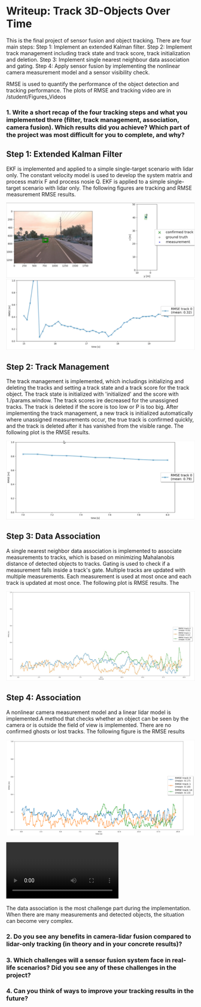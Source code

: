 # Writeup: Track 3D-Objects Over Time

This is the final project of sensor fusion and object tracking. There are four main steps: Step 1: Implement an extended Kalman filter. Step 2: Implement track management including track state and track score, track initialization and deletion. Step 3: Implement single nearest neighbour data association and gating. Step 4: Apply sensor fusion by implementing the nonlinear camera measurement model and a sensor visibility check.

RMSE is used to quantify the performance of the object detection and tracking performance. The plots of RMSE and tracking video are in /student/Figures_Videos

### 1. Write a short recap of the four tracking steps and what you implemented there (filter, track management, association, camera fusion). Which results did you achieve? Which part of the project was most difficult for you to complete, and why?

## Step 1: Extended Kalman Filter

EKF is implemented and applied to a simple single-target scenario with lidar only. The constant velocity model is used to develop the system matrix and process matrix F and process nosie Q. EKF is applied to a simple single-target scenario with lidar only. The following figures are tracking and RMSE measurement RMSE results. 

![image](student/Figures_Videos/EKF1.png)
![image](student/Figures_Videos/RMSE_Measurement.png)

## Step 2: Track Management
The track management is implemented, which includings initializing and deleting the tracks and setting a track state and a track score for the track object. The track state is initialized with 'initialized' and the score with 1./params.window. The track scores ire decreased for the unassigned tracks. The track is deleted if the score is too low or P is too big. After implementing the track management, a new track is initialized automatically where unassigned measurements occur, the true track is confirmed quickly, and the track is deleted after it has vanished from the visible range. The following plot is the RMSE results.

![image](student/Figures_Videos/RMSE_TrackManagement.png)

## Step 3: Data Association
A single nearest neighbor data association is implemented to associate measurements to tracks, which is based on minimizing Mahalanobis distance of detected objects to tracks. Gating is used to check if a measurement falls inside a track's gate. Multiple tracks are updated with multiple measurements. Each measurement is used at most once and each track is updated at most once. The following plot is RMSE results. The 

![image](student/Figures_Videos/RMSE_Association.png)

## Step 4: Association
A nonlinear camera measurement model and a linear lidar model is implemented.A method that checks whether an object can be seen by the camera or is outside the field of view is implemented. There are no confirmed ghosts or lost tracks. The following figure is the RMSE results

![image](student/Figures_Videos/RMSE_Fusion.png)

![image](student/Figures_Videos/tracking_movie.avi)


The data association is the most challenge part during the implementation. When there are many measurements and detected objects, the situation can become very complex. 

### 2. Do you see any benefits in camera-lidar fusion compared to lidar-only tracking (in theory and in your concrete results)? 


### 3. Which challenges will a sensor fusion system face in real-life scenarios? Did you see any of these challenges in the project?


### 4. Can you think of ways to improve your tracking results in the future?

